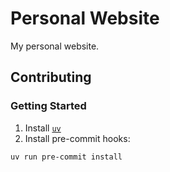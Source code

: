 # Personal Website

My personal website.

## Contributing

### Getting Started

1. Install [`uv`](https://docs.astral.sh/uv/getting-started/installation/)
2. Install pre-commit hooks:

```shell
uv run pre-commit install
```
